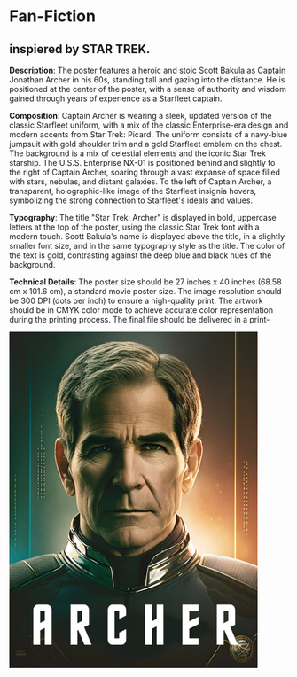 # Fan-Fiction

## inspiered by STAR TREK.

**Description**: The poster features a heroic and stoic Scott Bakula as Captain Jonathan Archer in his 60s, standing tall and gazing into the distance. He is positioned at the center of the poster, with a sense of authority and wisdom gained through years of experience as a Starfleet captain. 

**Composition**: Captain Archer is wearing a sleek, updated version of the classic Starfleet uniform, with a mix of the classic Enterprise-era design and modern accents from Star Trek: Picard. The uniform consists of a navy-blue jumpsuit with gold shoulder trim and a gold Starfleet emblem on the chest. The background is a mix of celestial elements and the iconic Star Trek starship. The U.S.S. Enterprise NX-01 is positioned behind and slightly to the right of Captain Archer, soaring through a vast expanse of space filled with stars, nebulas, and distant galaxies. To the left of Captain Archer, a transparent, holographic-like image of the Starfleet insignia hovers, symbolizing the strong connection to Starfleet's ideals and values. 

**Typography**: The title "Star Trek: Archer" is displayed in bold, uppercase letters at the top of the poster, using the classic Star Trek font with a modern touch. Scott Bakula's name is displayed above the title, in a slightly smaller font size, and in the same typography style as the title. The color of the text is gold, contrasting against the deep blue and black hues of the background. 

**Technical Details**: The poster size should be 27 inches x 40 inches (68.58 cm x 101.6 cm), a standard movie poster size. The image resolution should be 300 DPI (dots per inch) to ensure a high-quality print. The artwork should be in CMYK color mode to achieve accurate color representation during the printing process. The final file should be delivered in a print-

![image](archer.jpg)
